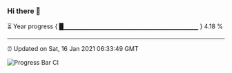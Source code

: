 ### Hi there 👋

⏳ Year progress { █▁▁▁▁▁▁▁▁▁▁▁▁▁▁▁▁▁▁▁▁▁▁▁▁▁▁▁▁▁ } 4.18 %

---

⏰ Updated on Sat, 16 Jan 2021 06:33:49 GMT

![Progress Bar CI](https://github.com/liununu/liununu/workflows/Progress%20Bar%20CI/badge.svg)
